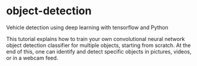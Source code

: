 # object-detection
Vehicle detection using deep learning with tensorflow and Python


This tutorial explains how to train your own convolutional neural network object detection classifier for multiple objects, starting from scratch. At the end of this, one can identify and detect specific objects in pictures, videos, or in a webcam feed.
